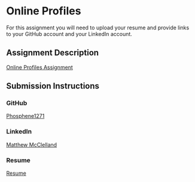 # Online Profiles
For this assignment you will need to upload your resume and provide links to your GitHub account and your LinkedIn account.

## Assignment Description
[Online Profiles Assignment](https://education.launchcode.org/liftoff/modules/assignments/online-profiles)

## Submission Instructions
 
### GitHub
[Phosphene1271](https://github.com/phosphene1271)
 
### LinkedIn
[Matthew McClelland](https://www.linkedin.com/in/matthew-mcclelland/)

### Resume
[Resume](https://github.com/phosphene1271/liftoff-assignments/blob/master/P3-Project_Planning/images/LC%20Resume%20-%20Matt%20McClelland.pdf)

